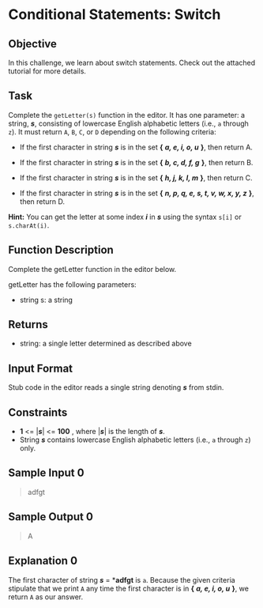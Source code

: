 # Conditional Statements: Switch

## Objective
In this challenge, we learn about switch statements. Check out the attached tutorial for more details.

## Task 
Complete the `getLetter(s)` function in the editor. It has one parameter: a string, ***s***, consisting of lowercase English alphabetic letters (i.e., `a` through `z`). It must return `A`, `B`, `C`, or `D` depending on the following criteria:

* If the first character in string ***s*** is in the set **{** ***a, e, i, o, u*** **}**, then return A.

* If the first character in string ***s*** is in the set **{** ***b, c, d, f, g*** **}**, then return B.

* If the first character in string ***s*** is in the set **{** ***h, j, k, l, m*** **}**, then return C.

* If the first character in string ***s*** is in the set **{** ***n, p, q, e, s, t, v, w, x, y, z*** **}**, then return D.

**Hint:** You can get the letter at some index ***i*** in ***s***  using the syntax `s[i]` or `s.charAt(i)`.

## Function Description
Complete the getLetter function in the editor below.

getLetter has the following parameters:

* string s: a string

## Returns
* string: a single letter determined as described above

## Input Format
Stub code in the editor reads a single string denoting ***s*** from stdin.

## Constraints
* **1** <= |***s***| <= **100** , where |***s***| is the length of ***s***.
* String ***s*** contains lowercase English alphabetic letters (i.e., `a` through `z`) only.

## Sample Input 0
> adfgt

## Sample Output 0
> A

## Explanation 0
The first character of string ***s*** = ***adfgt** is `a`. Because the given criteria stipulate that we print `A` any time the first character is in **{** ***a, e, i, o, u*** **}**, we return `A` as our answer.
